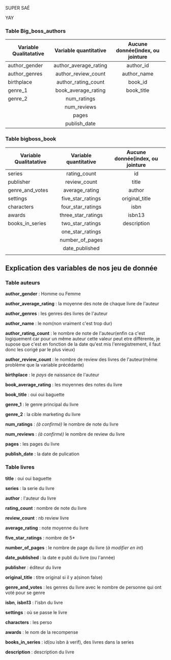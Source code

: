 SUPER SAÉ

YAY

### Table Big_boss_authors
|Variable Qualitatative|Variable quantitative|Aucune donnée(index, ou jointure|
|---    |:-:    |:-:    |
|author_gender|author_average_rating|author_id
|author_genres|author_review_count|author_name
|birthplace|author_rating_count|book_id
|genre_1|book_average_rating|book_title
|genre_2|num_ratings|
|       |num_reviews|
|       |pages|
|       |publish_date|

### Table bigboss_book
|Variable Qualitatative|Variable quantitative|Aucune donnée(index, ou jointure|
|---    |:-:    |:-:    |
|series|rating_count|id
|publisher|review_count|title
|genre_and_votes|average_rating|author
|settings|five_star_ratings|original_title
|characters|four_star_ratings|isbn
|awards|three_star_ratings|isbn13
|books_in_series|two_star_ratings|description
||one_star_ratings|
||number_of_pages|
||date_published|
|||

## Explication des variables de nos jeu de donnée
### Table auteurs
**author_gender** : Homme ou Femme

**author_average_rating** : la moyenne des note de chaque livre de l'auteur

**author_genres** : les genres des livres de l'auteur

**author_name** : le nom(non vraiment c'est trop dur)

**author_rating_count** : le nombre de note de l'auteur(enfin ca c'est logiquement car pour un même auteur cette valeur peut etre différente, je supose que c'est en fonction de la date qu'est mis l'enregistrement, il faut donc les corigé par le plus vieux)

**author_review_count** :  le nombre de review des livres de l'auteur(même problème que la variable précédante)

**birthplace** : le *pays* de naissance de l'auteur

**book_average_rating** : les moyennes des notes du livre

**book_title** : oui oui baguette

**genre_1** : le genre principal du livre

**genre_2** : la cible marketing du livre

**num_ratings** : *(à confirmé)* le nombre de note du livre

**num_reviews** : *(à confirmé)* le nombre de review du livre

**pages** : les pages du livre

**publish_date** : la date de pulication

### Table livres

**title** : oui oui baguette

**series** : la serie du livre

**author** : l'auteur du livre

**rating_count** : nombre de note du livre

**review_count** : nb review livre

**average_rating** : note moyenne du livre

**five_star_ratings** : nombre de 5*

**number_of_pages** : le nombre de page du livre (*à modifier en int*)

**date_published** : la date e publi du livre (ou l'année)

**publisher** : éditeur du livre

**original_title** : titre original si il y a(sinon false)

**genre_and_votes** : les genres du livre avec le nombre de personne qui ont voté pour se genre

**isbn**, **isbn13** : l'isbn du livre

**settings** : où se passe le livre

**characters** : les perso

**awards** : le nom de la recompense

**books_in_series** : id(ou isbn à verif), des livres dans la series

**description** : description du livre







